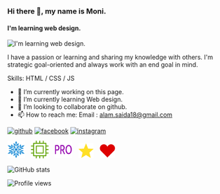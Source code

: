 ### Hi there 👋, my name is Moni.
#### I'm learning web design.
![I'm learning web design.](https://scontent.fcgp3-2.fna.fbcdn.net/v/t39.30808-6/275116787_1301073640369000_6046604754533826954_n.jpg?_nc_cat=111&ccb=1-7&_nc_sid=09cbfe&_nc_eui2=AeGKevSihXPdBtA7TSlzOdYPBCkjW1HCW94EKSNbUcJb3jML6wJTRW9ynHmyAeneqW6sGkIcY1ERJOghqh87-iTN&_nc_ohc=RMFycKiJwGsAX8wChcl&_nc_ht=scontent.fcgp3-2.fna&oh=00_AfARq_rtkc7ryxn841CKn9gUHjW8QZIiilD66kwKy6ttUw&oe=646A3A5F)

I have a passion or learning and sharing my knowledge with others. I'm strategic goal-oriented and always work with an end goal in mind. 

Skills:  HTML / CSS / JS

- 🔭 I’m currently working on this page. 
- 🌱 I’m currently learning Web design. 
- 👯 I’m looking to collaborate on github. 
- 📫 How to reach me: Email : alam.saida18@gmail.com 


[<img src='https://cdn.jsdelivr.net/npm/simple-icons@3.0.1/icons/github.svg' alt='github' height='40'>](https://github.com/SaidaAlam)  [<img src='https://cdn.jsdelivr.net/npm/simple-icons@3.0.1/icons/facebook.svg' alt='facebook' height='40'>](https://www.facebook.com/SaidaAlamMoni)  [<img src='https://cdn.jsdelivr.net/npm/simple-icons@3.0.1/icons/instagram.svg' alt='instagram' height='40'>](https://www.instagram.com/SaidaAlam/)  

<a href='https://archiveprogram.github.com/'><img src='https://raw.githubusercontent.com/acervenky/animated-github-badges/master/assets/acbadge.gif' width='40' height='40'></a> <a href='https://docs.github.com/en/developers'><img src='https://raw.githubusercontent.com/acervenky/animated-github-badges/master/assets/devbadge.gif' width='40' height='40'></a> <a href='https://github.com/pricing'><img src='https://raw.githubusercontent.com/acervenky/animated-github-badges/master/assets/pro.gif' width='40' height='40'></a> <a href='https://stars.github.com/'><img src='https://raw.githubusercontent.com/acervenky/animated-github-badges/master/assets/starbadge.gif' width='35' height='35'></a> <a href='https://docs.github.com/en/github/supporting-the-open-source-community-with-github-sponsors'><img src='https://raw.githubusercontent.com/acervenky/animated-github-badges/master/assets/sponsorbadge.gif' width='35' height='35'></a> 

![GitHub stats](https://github-readme-stats.vercel.app/api?username=SaidaAlam&show_icons=true&count_private=true)  

![Profile views](https://gpvc.arturio.dev/SaidaAlam)  
